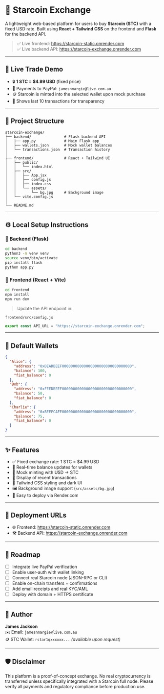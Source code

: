 # 🌟 Starcoin Exchange

A lightweight web-based platform for users to buy **Starcoin (STC)** with a fixed USD rate. Built using **React + Tailwind CSS** on the frontend and **Flask** for the backend API.

> ✅ Live frontend: https://starcoin-static.onrender.com  
> ✅ Live backend API: https://starcoin-exchange.onrender.com

---

## 💸 Live Trade Demo

- 🔒 **1 STC = $4.99 USD** (fixed price)
- 💼 Payments to PayPal: `jamesnmargie@live.com.au`
- 🪙 Starcoin is minted into the selected wallet upon mock purchase
- 🧾 Shows last 10 transactions for transparency

---

## 🔧 Project Structure

```
starcoin-exchange/
├── backend/               # Flask backend API
│   ├── app.py             # Main Flask app
│   ├── wallets.json       # Mock wallet balances
│   └── transactions.json  # Transaction history
│
├── frontend/              # React + Tailwind UI
│   ├── public/
│   │   └── index.html
│   ├── src/
│   │   ├── App.jsx
│   │   ├── config.js
│   │   ├── index.css
│   │   └── assets/
│   │       └── bg.jpg     # Background image
│   └── vite.config.js
│
└── README.md
```

---

## ⚙️ Local Setup Instructions

### 🔹 Backend (Flask)
```bash
cd backend
python3 -m venv venv
source venv/bin/activate
pip install flask
python app.py
```

### 🔹 Frontend (React + Vite)
```bash
cd frontend
npm install
npm run dev
```

> Update the API endpoint in:

`frontend/src/config.js`
```js
export const API_URL = "https://starcoin-exchange.onrender.com";
```

---

## 🏦 Default Wallets

```json
{
  "Alice": {
    "address": "0xDEADBEEF00000000000000000000000000000000",
    "balance": 100,
    "fiat_balance": 0
  },
  "Bob": {
    "address": "0xFEEDBEEF00000000000000000000000000000000",
    "balance": 50,
    "fiat_balance": 0
  },
  "Charlie": {
    "address": "0xBEEFCAFE00000000000000000000000000000000",
    "balance": 75,
    "fiat_balance": 0
  }
}
```

---

## ✨ Features

- ✅ Fixed exchange rate: 1 STC = $4.99 USD
- 🔄 Real-time balance updates for wallets
- 🧪 Mock minting with USD → STC
- 📜 Display of recent transactions
- 🎨 Tailwind CSS styling and dark UI
- 🖼️ Background image support (`src/assets/bg.jpg`)
- 🚀 Easy to deploy via Render.com

---

## 🚀 Deployment URLs

- 🌐 Frontend: https://starcoin-static.onrender.com
- 🛠️ Backend API: https://starcoin-exchange.onrender.com

---

## 🧭 Roadmap

- [ ] Integrate live PayPal verification
- [ ] Enable user-auth with wallet linking
- [ ] Connect real Starcoin node (JSON-RPC or CLI)
- [ ] Enable on-chain transfers + confirmations
- [ ] Add email receipts and real KYC/AML
- [ ] Deploy with domain + HTTPS certificate

---

## 👤 Author

**James Jackson**  
✉️ Email: `jamesnmargie@live.com.au`  
🪙 STC Wallet: `rstar1qxxxxxx...` *(available upon request)*

---

## 🛡️ Disclaimer

This platform is a proof-of-concept exchange. No real cryptocurrency is transferred unless specifically integrated with a Starcoin full node. Please verify all payments and regulatory compliance before production use.
